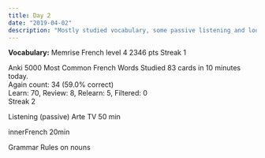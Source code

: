 ```yaml
---
title: Day 2
date: "2019-04-02"
description: "Mostly studied vocabulary, some passive listening and looking for resources."
---
```


<strong>Vocabulary:</strong>
Memrise French level 4
2346 pts
Streak 1

Anki 5000 Most Common French Words
Studied 83 cards in 10 minutes today. </br>
Again count: 34 (59.0% correct) </br>
Learn: 70, Review: 8, Relearn: 5, Filtered: 0 </br>
Streak 2

Listening (passive)
Arte TV
50 min

innerFrench
20min

Grammar
Rules on nouns
